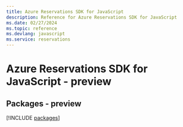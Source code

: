 ```yaml
---
title: Azure Reservations SDK for JavaScript
description: Reference for Azure Reservations SDK for JavaScript
ms.date: 02/27/2024
ms.topic: reference
ms.devlang: javascript
ms.service: reservations
---
```

# Azure Reservations SDK for JavaScript - preview
## Packages - preview
[!INCLUDE [packages](reservations-index.md)]